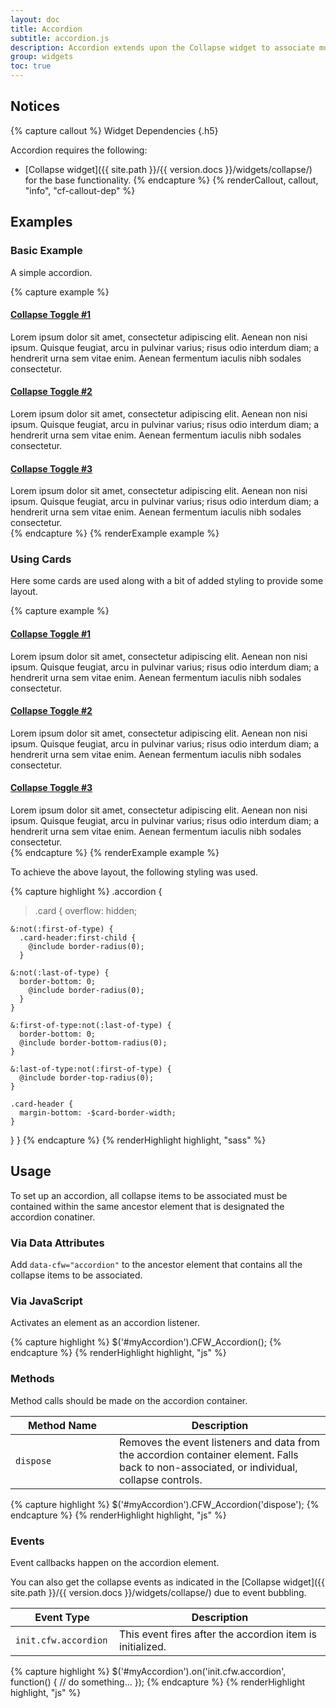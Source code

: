 ```yaml
---
layout: doc
title: Accordion
subtitle: accordion.js
description: Accordion extends upon the Collapse widget to associate multiple collapse items in the same container.
group: widgets
toc: true
---
```


## Notices

{% capture callout %}
Widget Dependencies
{.h5}

Accordion requires the following:

- [Collapse widget]({{ site.path }}/{{ version.docs }}/widgets/collapse/) for the base functionality.
{% endcapture %}
{% renderCallout, callout, "info", "cf-callout-dep" %}

## Examples

### Basic Example

A simple accordion.

{% capture example %}
<div data-cfw="accordion">
  <h4><a href="#accordion0" data-cfw="collapse" class="open">Collapse Toggle #1</a></h4>
  <div id="accordion0" class="collapse">
    Lorem ipsum dolor sit amet, consectetur adipiscing elit. Aenean non nisi ipsum. Quisque feugiat, arcu in pulvinar varius; risus odio interdum diam; a hendrerit urna sem vitae enim. Aenean fermentum iaculis nibh sodales consectetur.
  </div>
  <h4><a href="#accordion1" data-cfw="collapse">Collapse Toggle #2</a></h4>
  <div id="accordion1" class="collapse">
    Lorem ipsum dolor sit amet, consectetur adipiscing elit. Aenean non nisi ipsum. Quisque feugiat, arcu in pulvinar varius; risus odio interdum diam; a hendrerit urna sem vitae enim. Aenean fermentum iaculis nibh sodales consectetur.
  </div>
  <h4><a href="#accordion2" data-cfw="collapse">Collapse Toggle #3</a></h4>
  <div id="accordion2" class="collapse">
    Lorem ipsum dolor sit amet, consectetur adipiscing elit. Aenean non nisi ipsum. Quisque feugiat, arcu in pulvinar varius; risus odio interdum diam; a hendrerit urna sem vitae enim. Aenean fermentum iaculis nibh sodales consectetur.
  </div>
</div>
{% endcapture %}
{% renderExample example %}

### Using Cards

Here some cards are used along with a bit of added styling to provide some layout.

{% capture example %}
<div data-cfw="accordion" class="accordion">
  <div class="card mb-0">
    <div class="card-header">
      <h4 class="mb-0">
        <a href="#card0" role="button" data-cfw="collapse" class="open">Collapse Toggle #1</a>
      </h4>
    </div>
    <div id="card0" class="collapse">
      <div class="card-body">
        Lorem ipsum dolor sit amet, consectetur adipiscing elit. Aenean non nisi ipsum. Quisque feugiat, arcu in pulvinar varius; risus odio interdum diam; a hendrerit urna sem vitae enim. Aenean fermentum iaculis nibh sodales consectetur.
      </div>
    </div>
  </div>
  <div class="card mb-0">
    <div class="card-header">
      <h4 class="mb-0">
        <a href="#card1" role="button" data-cfw="collapse">Collapse Toggle #2</a>
      </h4>
    </div>
    <div id="card1" class="collapse">
      <div class="card-body">
        Lorem ipsum dolor sit amet, consectetur adipiscing elit. Aenean non nisi ipsum. Quisque feugiat, arcu in pulvinar varius; risus odio interdum diam; a hendrerit urna sem vitae enim. Aenean fermentum iaculis nibh sodales consectetur.
      </div>
    </div>
  </div>
  <div class="card mb-0">
    <div class="card-header">
      <h4 class="mb-0">
        <a href="#card2" role="button" data-cfw="collapse">Collapse Toggle #3</a>
      </h4>
    </div>
    <div id="card2" class="collapse">
      <div class="card-body">
        Lorem ipsum dolor sit amet, consectetur adipiscing elit. Aenean non nisi ipsum. Quisque feugiat, arcu in pulvinar varius; risus odio interdum diam; a hendrerit urna sem vitae enim. Aenean fermentum iaculis nibh sodales consectetur.
      </div>
    </div>
  </div>
</div>
{% endcapture %}
{% renderExample example %}

To achieve the above layout, the following styling was used.

{% capture highlight %}
.accordion {
  > .card {
    overflow: hidden;

    &:not(:first-of-type) {
      .card-header:first-child {
        @include border-radius(0);
      }

    &:not(:last-of-type) {
      border-bottom: 0;
        @include border-radius(0);
      }
    }

    &:first-of-type:not(:last-of-type) {
      border-bottom: 0;
      @include border-bottom-radius(0);
    }

    &:last-of-type:not(:first-of-type) {
      @include border-top-radius(0);
    }

    .card-header {
      margin-bottom: -$card-border-width;
    }
  }
}
{% endcapture %}
{% renderHighlight highlight, "sass" %}

## Usage

To set up an accordion, all collapse items to be associated must be contained within the same ancestor element that is designated the accordion conatiner.

### Via Data Attributes

Add `data-cfw="accordion"` to the ancestor element that contains all the collapse items to be associated.

### Via JavaScript

Activates an element as an accordion listener.

{% capture highlight %}
$('#myAccordion').CFW_Accordion();
{% endcapture %}
{% renderHighlight highlight, "js" %}

### Methods

Method calls should be made on the accordion container.

<div class="table-scroll">
  <table class="table table-bordered table-striped">
    <thead>
      <tr>
        <th style="width: 150px;">Method Name</th>
        <th>Description</th>
      </tr>
    </thead>
    <tbody>
      <tr>
        <td><code>dispose</code></td>
        <td>Removes the event listeners and data from the accordion container element. Falls back to non-associated, or individual, collapse controls.</td>
      </tr>
    </tbody>
  </table>
</div>

{% capture highlight %}
$('#myAccordion').CFW_Accordion('dispose');
{% endcapture %}
{% renderHighlight highlight, "js" %}

### Events

Event callbacks happen on the accordion element.

You can also get the collapse events as indicated in the [Collapse widget]({{ site.path }}/{{ version.docs }}/widgets/collapse/) due to event bubbling.

<div class="table-scroll">
  <table class="table table-bordered table-striped">
    <thead>
      <tr>
        <th style="width: 150px;">Event Type</th>
        <th>Description</th>
      </tr>
    </thead>
    <tbody>
      <tr>
        <td><code>init.cfw.accordion</code></td>
        <td>This event fires after the accordion item is initialized.</td>
      </tr>
    </tbody>
  </table>
</div>

{% capture highlight %}
$('#myAccordion').on('init.cfw.accordion', function() {
  // do something...
});
{% endcapture %}
{% renderHighlight highlight, "js" %}
